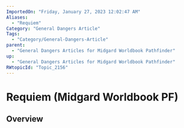 ```yaml
---
ImportedOn: "Friday, January 27, 2023 12:02:47 AM"
Aliases:
  - "Requiem"
Category: "General Dangers Article"
Tags:
  - "Category/General-Dangers-Article"
parent:
  - "General Dangers Articles for Midgard Worldbook Pathfinder"
up:
  - "General Dangers Articles for Midgard Worldbook Pathfinder"
RWtopicId: "Topic_2156"
---
```

# Requiem (Midgard Worldbook PF)
## Overview

